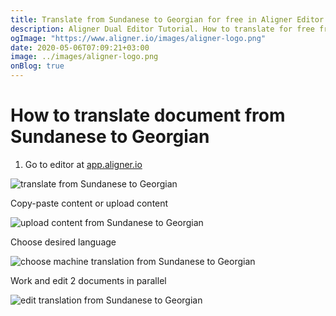 ```yaml
---
title: Translate from Sundanese to Georgian for free in Aligner Editor
description: Aligner Dual Editor Tutorial. How to translate for free from Sundanese to Georgian. Aligner is multilingual document management platform. 
ogImage: "https://www.aligner.io/images/aligner-logo.png"
date: 2020-05-06T07:09:21+03:00
image: ../images/aligner-logo.png
onBlog: true
---
```


# How to translate document from Sundanese to Georgian

1. Go to editor at [app.aligner.io](https://app.aligner.io "Aligner App web page")

![translate from Sundanese to Georgian](../aligner-blank-editor.png "translate from Sundanese to Georgian")

Copy-paste content or upload content

![upload content from Sundanese to Georgian](../aligner-uploaded-document.png "upload content from Sundanese to Georgian")

Choose desired language

![choose machine translation from Sundanese to Georgian](../aligner-language-dropdown.png "choose machine translation from Sundanese to Georgian")

Work and edit 2 documents in parallel

![edit translation from Sundanese to Georgian](../aligner-double-sitded-editor.png "edit translation from Sundanese to Georgian")

